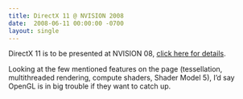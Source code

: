 ```yaml
---
title: DirectX 11 @ NVISION 2008
date:  2008-06-11 00:00:00 -0700
layout: single
---
```


DirectX 11 is to be presented at NVISION 08, [click here for details](https://web.archive.org/web/20090207202531/http://speakers.nvision2008.com/agenda/pop_session.cfm?sessionid=39).

Looking at the few mentioned features on the page (tessellation, multithreaded rendering, compute shaders, Shader Model 5), I’d say OpenGL is in big trouble if they want to catch up.
